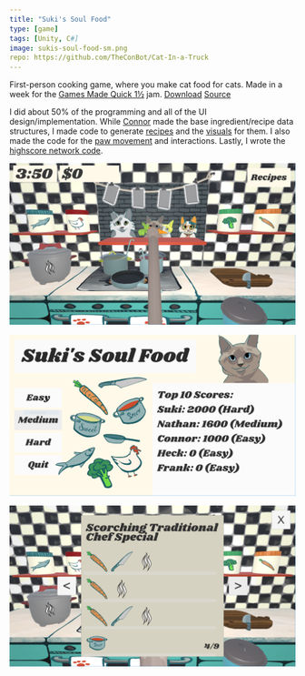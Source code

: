 ```yaml
---
title: "Suki's Soul Food"
type: [game]
tags: [Unity, C#]
image: sukis-soul-food-sm.png
repo: https://github.com/TheConBot/Cat-In-a-Truck
---
```

First-person cooking game, where you make cat food for cats. Made in a week for the [Games Made Quick 1½](https://itch.io/jam/games-made-quick-one-and-a-half) jam. [Download](https://wickedly.itch.io/sukis-soul-food) [Source](https://github.com/theconbot/Cat-In-a-Truck)

I did about 50% of the programming and all of the UI design/implementation. While [Connor](https://connor.games) made the base ingredient/recipe data structures, I made code to generate [recipes](https://github.com/TheConBot/Cat-In-a-Truck/blob/master/Assets/Scripts/RecipeGenerator.cs) and the [visuals](https://github.com/TheConBot/Cat-In-a-Truck/blob/master/Assets/Scripts/RecipeVisualGenerator.cs) for them. I also made the code for the [paw movement](https://github.com/TheConBot/Cat-In-a-Truck/blob/master/Assets/Scripts/PawMovement.cs) and interactions. Lastly, I wrote the [highscore network code](https://github.com/TheConBot/Cat-In-a-Truck/blob/master/Assets/Scripts/StoreHighScores.cs).

![Suki's Soul Food Screenshot 1](/assets/img/projects/sukis-soul-food/sukis-soul-food-01.png)

![Suki's Soul Food Screenshot 2](/assets/img/projects/sukis-soul-food/sukis-soul-food-02.png)

![Suki's Soul Food Screenshot 3](/assets/img/projects/sukis-soul-food/sukis-soul-food-03.png)